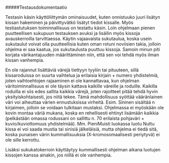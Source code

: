 #####Testausdokumentaatio

Testasin käsin käyttöliittymän ominaisuudet, kuten onnistuuko juuri lisätyn kissan hakeminen ja päivittyvätkö lisätyt tiedot
kissalle. Myös testiastutuksen toiminnallisuus on testattu käsin. Loin ohjelmaan pienen puutteellisen sukupuun testauksen avuksi
ja lisäilin myös kissoja avauskerroilla tarvittaessa. Käytin vajaavaista sukutaulua, koska usein sukutaulut voivat olla puutteellisia
kuten oman rotuni noviisien takia, jolloin ohjelma ei saa kaatua, jos sukutaulusta puuttuu kissoja. Samoin minun piti korjata
värikantajuuden määrittäminen niin, että sen voi tehdä myös ilman kissan vanhempia.

En ole rajannut lisättäviä värejä tiettyyn tyyliin tai pituuteen, sillä kissaroduissa on suurta vaihtelua ja erilaisia kirjain +
numero yhdistelmiä, joten vaihtoehtojen rajaaminen ei ole kannattavaa, kun ohjelman väritoiminnallisuus ei ole täysin kattava
kaikille väreille ja roduille. Kaikilla roduilla ei siis edes sallita kaikkia värejä, joten rajoitteet pitää tehdä hyvin 
yksityiskohtaisesti, jos niitä tekee. Tämä mahdollisuus syöttää vääränlainen väri voi aiheuttaa värien ennustuksissa virheitä.
Esim. Sininen sisältää n kirjaimen, jolloin se voidaan tulkitaan mustaksi. Ohjelmassa ei myöskään ole kovin montaa väriä mukana,
koska en rehellisesti ehtinyt lisämään kaikkia (pelkästään omassa rodussani on sallittu n. 70 erilaista pohjaväri + kuvio/kuviottomuus 
yhdistelmää). Mm. PieniMuisti luokassa luotu Nuttu kissa ei voi saada mustia tai sinisiä jälkeläisiä, mutta ohjelma ei tiedä sitä, 
koska punaisen värin kummallisuuksia (X-kromosomaalisesti periytyvä) ei ole sille kerrottu.

Lisäksi sukukatokerroin käyttäytyy kummallisesti ohjelman aikana luotujen kissojen kanssa ainakin, jos niillä ei ole vanhempia.
